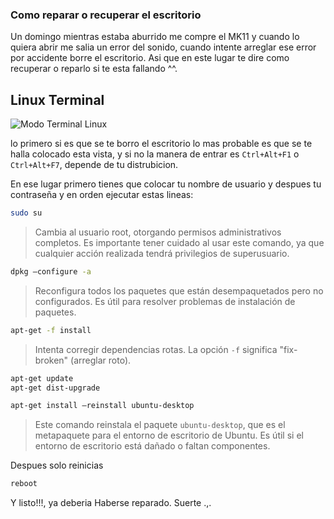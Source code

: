 ### Como reparar o recuperar el escritorio

Un domingo mientras estaba aburrido me compre el MK11 y cuando lo quiera abrir me salia un error del sonido, cuando intente arreglar ese error por accidente borre el escritorio. Asi que en este lugar te dire como recuperar o reparlo si te esta fallando ^^.

## Linux Terminal

![Modo Terminal Linux](https://www.solvetic.com/uploads/monthly_01_2018/tutorials-9832-0-07627600-1515415697.png)

lo primero si es que se te borro el escritorio lo mas probable es que se te halla colocado esta vista, y si no la manera de entrar es `Ctrl+Alt+F1` o `Ctrl+Alt+F7`, depende de tu distrubicion.

En ese lugar primero tienes que colocar tu nombre de usuario y despues tu contraseña y en orden ejecutar estas lineas:

```bash
sudo su
```
>Cambia al usuario root, otorgando permisos administrativos completos. Es importante tener cuidado al usar este comando, ya que cualquier acción realizada tendrá privilegios de superusuario.

```bash
dpkg –configure -a
```
>Reconfigura todos los paquetes que están desempaquetados pero no configurados. Es útil para resolver problemas de instalación de paquetes.

```bash
apt-get -f install
```
>Intenta corregir dependencias rotas. La opción `-f` significa "fix-broken" (arreglar roto).

```bash
apt-get update
apt-get dist-upgrade
```

```bash
apt-get install –reinstall ubuntu-desktop
```

>Este comando reinstala el paquete `ubuntu-desktop`, que es el metapaquete para el entorno de escritorio de Ubuntu. Es útil si el entorno de escritorio está dañado o faltan componentes.

Despues solo reinicias

```bash
reboot
```

Y listo!!!, ya deberia Haberse reparado. Suerte .,.